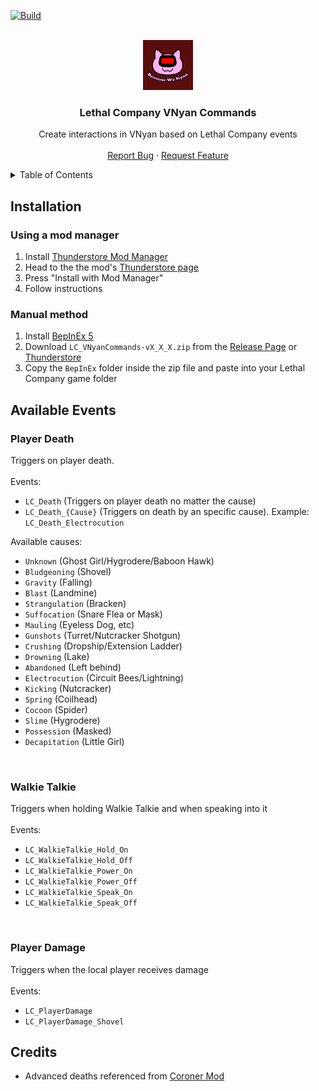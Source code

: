 [![Build](https://github.com/jorgev259/LC_VNyanCommands/actions/workflows/main.yml/badge.svg)](https://github.com/jorgev259/LC_VNyanCommands/actions/workflows/main.yml)

<br />
<div align="center">
  <a href="https://github.com/jorgev259/LC_VNyanCommands">
    <img src="https://github.com/jorgev259/LC_VNyanCommands/raw/main/Assets/icon.png" alt="Logo" width="80" height="80">
  </a>

  <h3 align="center">Lethal Company VNyan Commands</h3>

  <p align="center">
    Create interactions in VNyan based on Lethal Company events
    <br />
    <br />
    <a href="https://github.com/jorgev259/LC_VNyanCommands/issues">Report Bug</a>
    ·
    <a href="https://github.com/jorgev259/LC_VNyanCommands/issues">Request Feature</a>
  </p>
</div>

<details>
  <summary>Table of Contents</summary>
  <ol>
    <li>
      <a href="#installation">Installation</a>
      <ul>
        <li><a href="#using-a-mod-manager">Preferred Method: Using a mod manager</a></li>
        <li><a href="#manual-method">Manual Method</a></li>
      </ul>
    </li>
    <li>
      <a href="#events">Available Events</a>
      <ul>
        <li><a href="#player-death">Player Death</a></li>
        <li><a href="#walkie-talkie">Walkie Talkie</a></li>
      </ul>
    </li>
    <li>
    <a>Configuring VNyan</a>
      <ul>
        <li><a>Using premade graphs</a></li>
        <li><a>Creating graph from scratch</a></li>
      </ul>
    </li>
    <li><a>Advanced Configuration</a></li>
    <li><a>Contact</a></li>
    <li><a href="#credits">Credits</a></li>
    <li><a>License</a></li>
  </ol>
</details>

## Installation

### Using a mod manager

1. Install [Thunderstore Mod Manager](https://www.overwolf.com/oneapp/Thunderstore-Thunderstore_Mod_Manager)
2. Head to the the mod's [Thunderstore page](https://thunderstore.io/c/lethal-company/p/thechitoteam/VNyanCommands/)
3. Press "Install with Mod Manager"
4. Follow instructions

### Manual method

1. Install [BepInEx 5](https://docs.bepinex.dev/articles/user_guide/installation/index.html)
2. Download `LC_VNyanCommands-vX_X_X.zip` from the [Release Page](https://github.com/jorgev259/LC_VNyanCommands/releases/) or [Thunderstore](https://thunderstore.io/c/lethal-company/p/thechitoteam/VNyanCommands/)
3. Copy the `BepInEx` folder inside the zip file and paste into your Lethal Company game folder

## Available Events

### Player Death

Triggers on player death.
<br />
<br />
Events:

- `LC_Death` (Triggers on player death no matter the cause)
- `LC_Death_{Cause}` (Triggers on death by an specific cause). Example: `LC_Death_Electrocution`

Available causes:

- `Unknown` (Ghost Girl/Hygrodere/Baboon Hawk)
- `Bludgeoning` (Shovel)
- `Gravity` (Falling)
- `Blast` (Landmine)
- `Strangulation` (Bracken)
- `Suffocation` (Snare Flea or Mask)
- `Mauling` (Eyeless Dog, etc)
- `Gunshots` (Turret/Nutcracker Shotgun)
- `Crushing` (Dropship/Extension Ladder)
- `Drowning` (Lake)
- `Abandoned` (Left behind)
- `Electrocution` (Circuit Bees/Lightning)
- `Kicking` (Nutcracker)
- `Spring` (Coilhead)
- `Cocoon` (Spider)
- `Slime` (Hygrodere)
- `Possession` (Masked)
- `Decapitation` (Little Girl)

<br />

### Walkie Talkie

Triggers when holding Walkie Talkie and when speaking into it
<br />
<br />
Events:

- `LC_WalkieTalkie_Hold_On`
- `LC_WalkieTalkie_Hold_Off`
- `LC_WalkieTalkie_Power_On`
- `LC_WalkieTalkie_Power_Off`
- `LC_WalkieTalkie_Speak_On`
- `LC_WalkieTalkie_Speak_Off`

<br />

### Player Damage

Triggers when the local player receives damage
<br />
<br />
Events:

- `LC_PlayerDamage`
- `LC_PlayerDamage_Shovel`

## Credits

- Advanced deaths referenced from [Coroner Mod](https://github.com/EliteMasterEric/Coroner)
